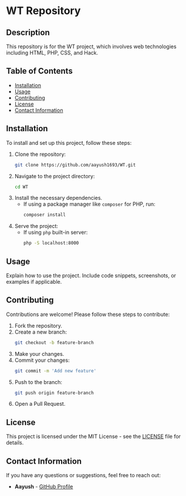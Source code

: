 # WT Repository

## Description
This repository is for the WT project, which involves web technologies including HTML, PHP, CSS, and Hack.

## Table of Contents
- [Installation](#installation)
- [Usage](#usage)
- [Contributing](#contributing)
- [License](#license)
- [Contact Information](#contact-information)

## Installation
To install and set up this project, follow these steps:

1. Clone the repository:
    ```bash
    git clone https://github.com/aayush1693/WT.git
    ```
2. Navigate to the project directory:
    ```bash
    cd WT
    ```
3. Install the necessary dependencies.
    - If using a package manager like `composer` for PHP, run:
        ```bash
        composer install
        ```
4. Serve the project:
    - If using `php` built-in server:
        ```bash
        php -S localhost:8000
        ```

## Usage
Explain how to use the project. Include code snippets, screenshots, or examples if applicable.

## Contributing
Contributions are welcome! Please follow these steps to contribute:

1. Fork the repository.
2. Create a new branch:
    ```bash
    git checkout -b feature-branch
    ```
3. Make your changes.
4. Commit your changes:
    ```bash
    git commit -m 'Add new feature'
    ```
5. Push to the branch:
    ```bash
    git push origin feature-branch
    ```
6. Open a Pull Request.

## License
This project is licensed under the MIT License - see the [LICENSE](LICENSE) file for details.

## Contact Information
If you have any questions or suggestions, feel free to reach out:

- **Aayush** - [GitHub Profile](https://github.com/aayush1693)

